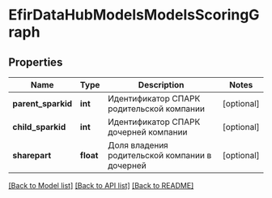 # EfirDataHubModelsModelsScoringGraph

## Properties
Name | Type | Description | Notes
------------ | ------------- | ------------- | -------------
**parent_sparkid** | **int** | Идентификатор СПАРК родительской компании | [optional] 
**child_sparkid** | **int** | Идентификатор СПАРК дочерней компании | [optional] 
**sharepart** | **float** | Доля владения родительской компании в дочерней | [optional] 

[[Back to Model list]](../README.md#documentation-for-models) [[Back to API list]](../README.md#documentation-for-api-endpoints) [[Back to README]](../README.md)


